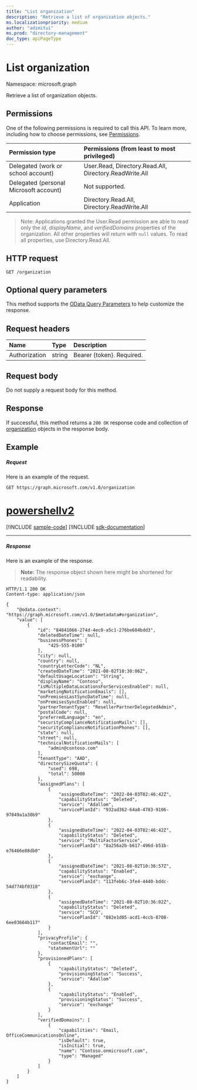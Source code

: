 ```yaml
---
title: "List organization"
description: "Retrieve a list of organization objects."
ms.localizationpriority: medium
author: "adimitui"
ms.prod: "directory-management"
doc_type: apiPageType
---
```


# List organization

Namespace: microsoft.graph



Retrieve a list of organization objects.
## Permissions
One of the following permissions is required to call this API. To learn more, including how to choose permissions, see [Permissions](/graph/permissions-reference).

|Permission type      | Permissions (from least to most privileged)              |
|:--------------------|:---------------------------------------------------------|
|Delegated (work or school account) | User.Read, Directory.Read.All, Directory.ReadWrite.All   |
|Delegated (personal Microsoft account) | Not supported.    |
|Application | Directory.Read.All, Directory.ReadWrite.All |

> Note: Applications granted the User.Read permission are able to read only the *id*, *displayName*, and *verifiedDomains* properties of the organization.  All other properties will return with `null` values. To read all properties, use Directory.Read.All.

## HTTP request
<!-- { "blockType": "ignored" } -->
```http
GET /organization
```
## Optional query parameters
This method supports the [OData Query Parameters](/graph/query-parameters) to help customize the response.
## Request headers
| Name       | Type | Description|
|:-----------|:------|:----------|
| Authorization  | string  | Bearer {token}. Required. |

## Request body
Do not supply a request body for this method.

## Response

If successful, this method returns a `200 OK` response code and collection of [organization](../resources/organization.md) objects in the response body.
## Example
##### Request
Here is an example of the request.

<!-- {
  "blockType": "request",
  "name": "get_organization_2"
}-->
```msgraph-interactive
GET https://graph.microsoft.com/v1.0/organization
```

# [powershellv2](#tab/powershellv2)
[!INCLUDE [sample-code](../includes/snippets/powershellv2/get-organization-2-powershellv2-snippets.md)]
[!INCLUDE [sdk-documentation](../includes/snippets/snippets-sdk-documentation-link.md)]

---

##### Response

Here is an example of the response. 
>**Note:** The response object shown here might be shortened for readability.
<!-- {
  "blockType": "response",
  "truncated": true,
  "@odata.type": "microsoft.graph.organization",
  "isCollection": true
} -->
```http
HTTP/1.1 200 OK
Content-type: application/json

{
    "@odata.context": "https://graph.microsoft.com/v1.0/$metadata#organization",
    "value": [
        {
            "id": "84841066-274d-4ec0-a5c1-276be684bdd3",
            "deletedDateTime": null,
            "businessPhones": [
                "425-555-0100"
            ],
            "city": null,
            "country": null,
            "countryLetterCode": "NL",
            "createdDateTime": "2021-08-02T10:30:06Z",
            "defaultUsageLocation": "String",
            "displayName": "Contoso",
            "isMultipleDataLocationsForServicesEnabled": null,
            "marketingNotificationEmails": [],
            "onPremisesLastSyncDateTime": null,
            "onPremisesSyncEnabled": null,
            "partnerTenantType": "ResellerPartnerDelegatedAdmin",
            "postalCode": null,
            "preferredLanguage": "en",
            "securityComplianceNotificationMails": [],
            "securityComplianceNotificationPhones": [],
            "state": null,
            "street": null,
            "technicalNotificationMails": [
                "admin@contoso.com"
            ],
            "tenantType": "AAD",
            "directorySizeQuota": {
                "used": 698,
                "total": 50000
            },
            "assignedPlans": [
                {
                    "assignedDateTime": "2022-04-03T02:46:42Z",
                    "capabilityStatus": "Deleted",
                    "service": "Adallom",
                    "servicePlanId": "932ad362-64a8-4783-9106-97849a1a30b9"
                },
                {
                    "assignedDateTime": "2022-04-03T02:46:42Z",
                    "capabilityStatus": "Deleted",
                    "service": "MultiFactorService",
                    "servicePlanId": "8a256a2b-b617-496d-b51b-e76466e88db0"
                },
                {
                    "assignedDateTime": "2021-08-02T10:36:57Z",
                    "capabilityStatus": "Enabled",
                    "service": "exchange",
                    "servicePlanId": "113feb6c-3fe4-4440-bddc-54d774bf0318"
                },
                {
                    "assignedDateTime": "2021-08-02T10:36:02Z",
                    "capabilityStatus": "Deleted",
                    "service": "SCO",
                    "servicePlanId": "882e1d05-acd1-4ccb-8708-6ee03664b117"
                }
            ],
            "privacyProfile": {
                "contactEmail": "",
                "statementUrl": ""
            },
            "provisionedPlans": [
                {
                    "capabilityStatus": "Deleted",
                    "provisioningStatus": "Success",
                    "service": "Adallom"
                },
                {
                    "capabilityStatus": "Enabled",
                    "provisioningStatus": "Success",
                    "service": "exchange"
                }
            ],
            "verifiedDomains": [
                {
                    "capabilities": "Email, OfficeCommunicationsOnline",
                    "isDefault": true,
                    "isInitial": true,
                    "name": "Contoso.onmicrosoft.com",
                    "type": "Managed"
                }
            ]
        }
    ]
}
```

<!-- uuid: 8fcb5dbc-d5aa-4681-8e31-b001d5168d79
2015-10-25 14:57:30 UTC -->
<!-- {
  "type": "#page.annotation",
  "description": "List organization",
  "keywords": "",
  "section": "documentation",
  "tocPath": "",
  "suppressions": [
  ]
}-->
